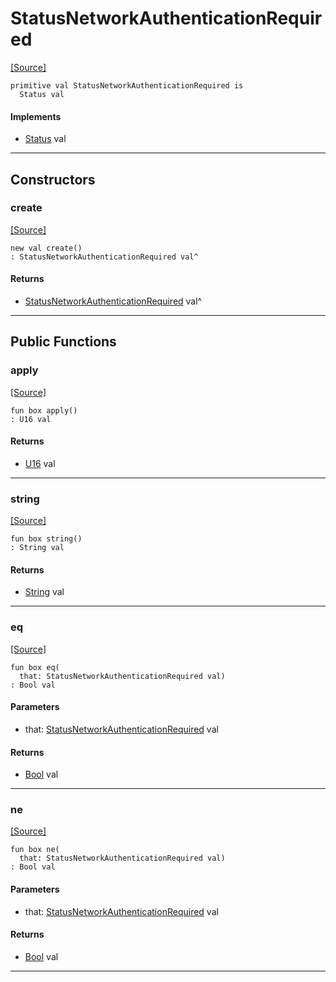 # StatusNetworkAuthenticationRequired
<span class="source-link">[[Source]](src/http_server/status.md#L156)</span>
```pony
primitive val StatusNetworkAuthenticationRequired is
  Status val
```

#### Implements

* [Status](http_server-Status.md) val

---

## Constructors

### create
<span class="source-link">[[Source]](src/http_server/status.md#L156)</span>


```pony
new val create()
: StatusNetworkAuthenticationRequired val^
```

#### Returns

* [StatusNetworkAuthenticationRequired](http_server-StatusNetworkAuthenticationRequired.md) val^

---

## Public Functions

### apply
<span class="source-link">[[Source]](src/http_server/status.md#L157)</span>


```pony
fun box apply()
: U16 val
```

#### Returns

* [U16](builtin-U16.md) val

---

### string
<span class="source-link">[[Source]](src/http_server/status.md#L158)</span>


```pony
fun box string()
: String val
```

#### Returns

* [String](builtin-String.md) val

---

### eq
<span class="source-link">[[Source]](src/http_server/status.md#L157)</span>


```pony
fun box eq(
  that: StatusNetworkAuthenticationRequired val)
: Bool val
```
#### Parameters

*   that: [StatusNetworkAuthenticationRequired](http_server-StatusNetworkAuthenticationRequired.md) val

#### Returns

* [Bool](builtin-Bool.md) val

---

### ne
<span class="source-link">[[Source]](src/http_server/status.md#L157)</span>


```pony
fun box ne(
  that: StatusNetworkAuthenticationRequired val)
: Bool val
```
#### Parameters

*   that: [StatusNetworkAuthenticationRequired](http_server-StatusNetworkAuthenticationRequired.md) val

#### Returns

* [Bool](builtin-Bool.md) val

---

